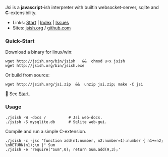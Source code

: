 Jsi is a **javascript**-ish interpreter with builtin websocket-server, sqlite and **C**-extensibility. 


- Links: [Start](./lib/web/md/Start.md) | [Index](./lib/web/md/Index.md) | [Issues](https://github.com/pcmacdon/jsish/issues)
- Sites: [jsish.org](https://jsish.org) / [github.com](https://github.com/pcmacdon/jsish)

### Quick-Start

Download a binary for linux/win:

    wget http://jsish.org/bin/jsish   &&  chmod u+x jsish
    wget http://jsish.org/bin/jsish.exe

Or build from source:
 
    wget http://jsish.org/jsi.zip  &&  unzip jsi.zip; make -C jsi
    
&#x1f6a9; See [Start](./lib/web/md/Start.md).
    
### Usage

    ./jsish -W -docs /          # Jsi web-docs.
    ./jsish -S mysqlite.db      # Sqlite web-gui.
    
Compile and run a simple C-extension.

    ./jsish -c -jsc "function add(n1:number, n2:number=1):number { n1+=n2; \nRETURN(n1);\n }" Sum 
    ./jsish -e 'require("Sum",0); return Sum.add(9,3);'
